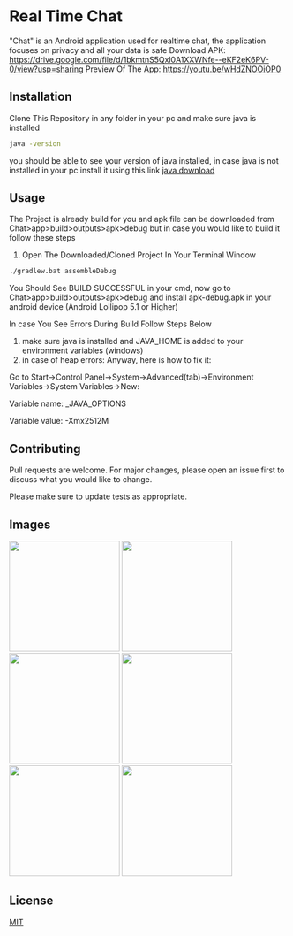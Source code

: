 # Real Time Chat

"Chat" is an Android application used for realtime chat, the application focuses on privacy and all your data is safe
Download APK: https://drive.google.com/file/d/1bkmtnS5Qxl0A1XXWNfe--eKF2eK6PV-0/view?usp=sharing
Preview Of The App: https://youtu.be/wHdZNOOiOP0

## Installation

Clone This Repository in any folder in your pc and make sure java is installed 

```bash
java -version
```
you should be able to see your version of java installed, in case java is not installed in your pc install it using this link [java download](https://www.java.com/en/download/)

## Usage
The Project is already build for you and apk file can be downloaded from Chat>app>build>outputs>apk>debug but in case you would like to build it follow these steps

1) Open The Downloaded/Cloned Project In Your Terminal Window 
```bash
./gradlew.bat assembleDebug
```
You Should See BUILD SUCCESSFUL in your cmd, now go to Chat>app>build>outputs>apk>debug and install apk-debug.apk in your android device (Android Lollipop 5.1 or Higher)

In case You See Errors During Build Follow Steps Below

1) make sure java is installed and JAVA_HOME is added to your environment variables (windows)
2) in case of heap errors:
Anyway, here is how to fix it:

Go to Start->Control Panel->System->Advanced(tab)->Environment Variables->System Variables->New:

Variable name: _JAVA_OPTIONS

Variable value: -Xmx2512M

## Contributing
Pull requests are welcome. For major changes, please open an issue first to discuss what you would like to change.

Please make sure to update tests as appropriate.
## Images
<img src="https://github.com/sahilasopa/Chat/blob/master/Images/Screenshot_1630002400.png" width="200">
<img src="https://github.com/sahilasopa/Chat/blob/master/Images/Screenshot_1630002405.png" width="200">
<img src="https://github.com/sahilasopa/Chat/blob/master/Images/Screenshot_1630002408.png" width="200">
<img src="https://github.com/sahilasopa/Chat/blob/master/Images/Screenshot_1630002515.png" width="200">
<img src="https://github.com/sahilasopa/Chat/blob/master/Images/Screenshot_1630002521.png" width="200">
<img src="https://github.com/sahilasopa/Chat/blob/master/Images/Screenshot_1630002529.png" width="200">

## License
[MIT](https://choosealicense.com/licenses/mit/)
